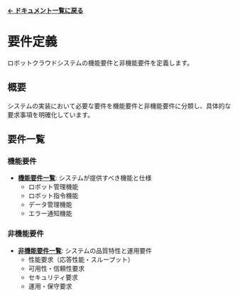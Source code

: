 **[← ドキュメント一覧に戻る](../index.md)**

# 要件定義

ロボットクラウドシステムの機能要件と非機能要件を定義します。

## 概要

システムの実装において必要な要件を機能要件と非機能要件に分類し、具体的な要求事項を明確化しています。

## 要件一覧

### 機能要件

- **[機能要件一覧](./functional_requirements.md)**: システムが提供すべき機能と仕様
  - ロボット管理機能
  - ロボット指令機能
  - データ管理機能
  - エラー通知機能

### 非機能要件

- **[非機能要件一覧](./non_functional_requirements.md)**: システムの品質特性と運用要件
  - 性能要求（応答性能・スループット）
  - 可用性・信頼性要求
  - セキュリティ要求
  - 運用・保守要求

